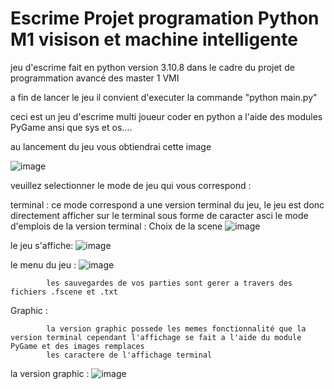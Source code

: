 # Escrime Projet programation Python M1 visison et machine intelligente 
jeu d'escrime fait en python version 3.10.8 dans le cadre du projet de programmation avancé des master 1 VMI 

a fin de lancer le jeu il convient d'executer la commande "python main.py"

ceci est un jeu d'escrime multi joueur coder en python a l'aide des modules PyGame ansi que sys et os....

au lancement du jeu vous obtiendrai cette image

![image](https://user-images.githubusercontent.com/66484656/205162905-b1a61d88-4f1b-41c9-bded-5c1e1a8183b8.png)

veuillez selectionner le mode de jeu qui vous correspond :

 terminal :
            ce mode correspond a une version terminal du jeu, le jeu est donc directement afficher sur le terminal sous forme de caracter asci
            le mode d'emplois de la version terminal :
            Choix de la scene 
            ![image](https://user-images.githubusercontent.com/66484656/205608268-04bd8904-6ca3-4767-a554-ffb692211b56.png)
            
le jeu s'affiche:
![image](https://user-images.githubusercontent.com/66484656/205608592-f7cc00d7-e89a-4db9-9d33-1a57994ce18b.png)
            
le menu du jeu :
![image](https://user-images.githubusercontent.com/66484656/205163255-eeec9cf2-ba3e-4787-9c09-61f92ffaad69.png)
            
            les sauvegardes de vos parties sont gerer a travers des fichiers .fscene et .txt

Graphic : 

            la version graphic possede les memes fonctionnalité que la version terminal cependant l'affichage se fait a l'aide du module PyGame et des images remplaces
            les caractere de l'affichage terminal
            
la version graphic : 
![image](https://user-images.githubusercontent.com/66484656/205163840-06736447-38e7-4211-9875-b47d286e0f34.png)

            

